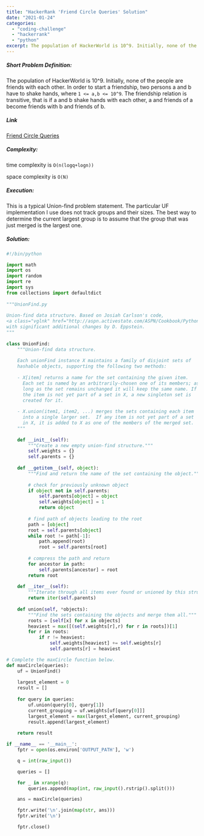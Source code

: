 ```yaml
---
title: "HackerRank 'Friend Circle Queries' Solution"
date: "2021-01-24"
categories: 
  - "coding-challenge"
  - "hackerrank"
  - "python"
excerpt: The population of HackerWorld is 10^9. Initially, none of the people are friends with each other. In order to start a friendship, two persons a and b have to shake hands, where `1 <= a,b <= 10^9`. The friendship relation is transitive, that is if a and b shake hands with each other, a and friends of a become friends with b and friends of b.
---
```


##### Short Problem Definition:

The population of HackerWorld is 10^9. Initially, none of the people are friends with each other. In order to start a friendship, two persons a and b have to shake hands, where `1 <= a,b <= 10^9`. The friendship relation is transitive, that is if a and b shake hands with each other, a and friends of a become friends with b and friends of b.

##### Link

[Friend Circle Queries](https://www.hackerrank.com/challenges/friend-circle-queries/problem)

##### Complexity:

time complexity is `O(n(logq+logn))`

space complexity is `O(N)`

##### Execution:

This is a typical Union-find problem statement. The particular UF implementation I use does not track groups and their sizes. The best way to determine the current largest group is to assume that the group that was just merged is the largest one.

##### Solution:

```python
#!/bin/python

import math
import os
import random
import re
import sys
from collections import defaultdict
 
"""UnionFind.py
 
Union-find data structure. Based on Josiah Carlson's code,
<a class="vglnk" href="http://aspn.activestate.com/ASPN/Cookbook/Python/Recipe/215912" rel="nofollow"><span>http</span><span>://</span><span>aspn</span><span>.</span><span>activestate</span><span>.</span><span>com</span><span>/</span><span>ASPN</span><span>/</span><span>Cookbook</span><span>/</span><span>Python</span><span>/</span><span>Recipe</span><span>/</span><span>215912</span></a>
with significant additional changes by D. Eppstein.
"""
 
class UnionFind:
    """Union-find data structure.
 
    Each unionFind instance X maintains a family of disjoint sets of
    hashable objects, supporting the following two methods:
 
    - X[item] returns a name for the set containing the given item.
      Each set is named by an arbitrarily-chosen one of its members; as
      long as the set remains unchanged it will keep the same name. If
      the item is not yet part of a set in X, a new singleton set is
      created for it.
 
    - X.union(item1, item2, ...) merges the sets containing each item
      into a single larger set.  If any item is not yet part of a set
      in X, it is added to X as one of the members of the merged set.
    """
 
    def __init__(self):
        """Create a new empty union-find structure."""
        self.weights = {}
        self.parents = {}
 
    def __getitem__(self, object):
        """Find and return the name of the set containing the object."""
 
        # check for previously unknown object
        if object not in self.parents:
            self.parents[object] = object
            self.weights[object] = 1
            return object
 
        # find path of objects leading to the root
        path = [object]
        root = self.parents[object]
        while root != path[-1]:
            path.append(root)
            root = self.parents[root]
 
        # compress the path and return
        for ancestor in path:
            self.parents[ancestor] = root
        return root
 
    def __iter__(self):
        """Iterate through all items ever found or unioned by this structure."""
        return iter(self.parents)
 
    def union(self, *objects):
        """Find the sets containing the objects and merge them all."""
        roots = [self[x] for x in objects]
        heaviest = max([(self.weights[r],r) for r in roots])[1]
        for r in roots:
            if r != heaviest:
                self.weights[heaviest] += self.weights[r]
                self.parents[r] = heaviest

# Complete the maxCircle function below.
def maxCircle(queries):
    uf = UnionFind()
    
    largest_element = 0
    result = []
    
    for query in queries:
        uf.union(query[0], query[1])
        current_grouping = uf.weights[uf[query[0]]]
        largest_element = max(largest_element, current_grouping)
        result.append(largest_element)
        
    return result

if __name__ == '__main__':
    fptr = open(os.environ['OUTPUT_PATH'], 'w')

    q = int(raw_input())

    queries = []

    for _ in xrange(q):
        queries.append(map(int, raw_input().rstrip().split()))

    ans = maxCircle(queries)

    fptr.write('\n'.join(map(str, ans)))
    fptr.write('\n')

    fptr.close()
```
